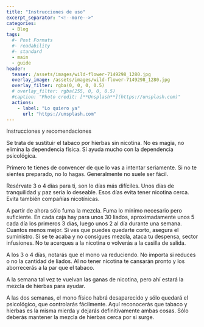 ```yaml
---
title: "Instrucciones de uso"
excerpt_separator: "<!--more-->"
categories:
  - Blog
tags:
  #- Post Formats
  #- readability
  #- standard
  - main
  - guide
header:
  teaser: /assets/images/wild-flower-7149298_1280.jpg
  overlay_image: /assets/images/wild-flower-7149298_1280.jpg
  overlay_filter: rgba(0, 0, 0, 0.5)
  # overlay_filter: rgba(255, 0, 0, 0.5)
  #caption: "Photo credit: [**Unsplash**](https://unsplash.com)"
  actions:
    - label: "Lo quiero ya"
      url: "https://unsplash.com"
---
```


Instrucciones y recomendaciones

<!--more-->

Se trata de sustituir el tabaco por hierbas sin nicotina. No es magia, no elimina la dependencia física. Sí ayuda mucho con la dependencia psicológica.

Primero te tienes de convencer de que lo vas a intentar seriamente. Si no te sientes preparado, no lo hagas. Generalmente no suele ser fácil.

Resérvate 3 o 4 días para ti, son lo días más difíciles. Unos días de tranquilidad y paz sería lo deseable. Esos días evita tener nicotina cerca. Evita también compañías nicotínicas.

A partir de ahora sólo fuma la mezcla. Fuma lo mínimo necesario pero suficiente. En cada caja hay para unos 30 liados, aproximadamente unos 5 cada día los primeros 3 días, luego unos 2 al día durante una semana. Cuantos menos mejor. Si ves que puedes quedarte corto, asegura el suministro. Si se te acaba y no consigues mezcla, ataca tu despensa, sector infusiones. No te acerques a la nicotina o volverás a la casilla de salida.

A los 3 o 4 días, notarás que el mono va reduciendo. No importa si reduces o no la cantidad de liados. Al no tener nicotina te cansarán pronto y los aborrecerás a la par que el tabaco.

A la semana tal vez te vuelvan las ganas de nicotina, pero ahí estará la mezcla de hierbas para ayudar.

A las dos semanas, el mono físico habrá desaparecido y sólo quedará el psicológico, que controlarás fácilmente. Aquí reconocerás que tabaco y hierbas es la misma mierda y dejarás definitivamente ambas cosas. Sólo deberás mantener la mezcla de hierbas cerca por si surge.
